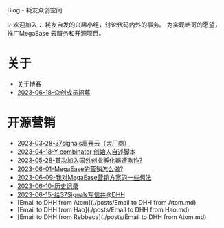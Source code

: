 Blog - 耗友众创空间

<aside>
💡 欢迎加入：
耗友自发的兴趣小组，讨论代码内外的事务。
为实现皓哥的愿望，推广MegaEase 云服务和开源项目。
</aside>



# 关于

- [关于博客](./about.md)
- [2023-06-18-众创成员招募](./posts/2023-06-18.md)


# 开源营销
- [2023-03-28-37signals离开云（大厂商）](./posts/2023-03-28.md)
- [2023-04-18-Y combinator 创始人自述脚本](./posts/2023-04-18.md)
- [2023-05-28-首次加入国外创业孵化器遭欺诈?](./posts/2023-05-28.md)
- [2023-06-01-MegaEase的营销怎么做?](./posts/2023-06-01.md)
- [2023-06-09-我对MegaEase营销方案的一些想法](./posts/2023-06-09.md)
- [2023-06-10-历史记录](./posts/2023-06-10.md)
- [2023-06-15-给37Signals写信并@DHH](./posts/2023-06-15.md)
- [Email to DHH from Atom](./posts/Email to DHH from Atom.md)
- [Email to DHH from Hao](./posts/Email to DHH from Hao.md)
- [Email to DHH from Rebbeca](./posts/Email to DHH from Atom.md)
